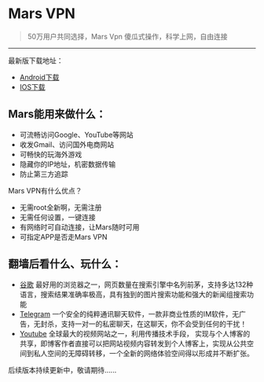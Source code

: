Mars VPN
====

> 50万用户共同选择，Mars Vpn 傻瓜式操作，科学上网，自由连接
------

最新版下载地址：
- [Android下载](http://www.baidu.com) 
- [IOS下载](http://www.baidu.com) 

## Mars能用来做什么：
- 可流畅访问Google、YouTube等网站
- 收发Gmail、访问国外电商网站
- 可畅快的玩海外游戏
- 隐藏你的IP地址，机密数据传输
- 防止第三方追踪

Mars VPN有什么优点？
- 无需root全新啊，无需注册
- 无需任何设置，一键连接
- 有网络时可自动连接，让Mars随时可用
- 可指定APP是否走Mars VPN

## 翻墙后看什么、玩什么：
- [谷歌](http://www.goplaycn.com/) 最好用的浏览器之一，网页数量在搜索引擎中名列前茅，支持多达132种语言，搜索结果准确率极高，具有独到的图片搜索功能和强大的新闻组搜索功能
- [Telegram](https://play.google.com/store/apps/details?id=org.telegram.messenger&hl=en_US) 一个安全的纯粹通讯聊天软件，一款非商业性质的IM软件，无广告，无封杀，支持一对一的私密聊天，在这聊天，你不会受到任何的干扰！
- [Youtube](https://www.youtube.com/) 全球最大的视频网站之一，利用传播技术手段， 实现与个人博客的共享，即博客作者直接可以把网站视频内容转发到个人博客上，实现从公共空间到私人空间的无障碍转移，一个全新的网络体验空间得以形成并不断扩张。

后续版本持续更新中，敬请期待......
